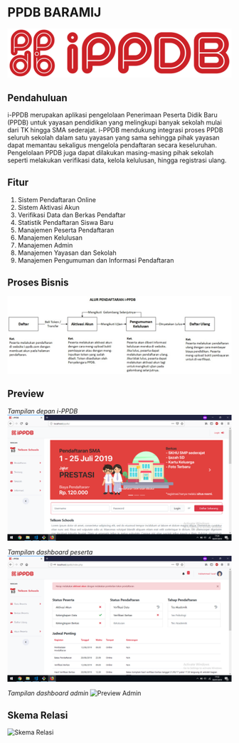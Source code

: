# PPDB BARAMIJ
![Customer Logo](./readme/logo-name-ppdb.png) 
## Pendahuluan
i-PPDB merupakan aplikasi pengelolaan Penerimaan Peserta Didik Baru (PPDB) untuk yayasan pendidikan yang melingkupi banyak sekolah mulai dari TK hingga SMA sederajat. i-PPDB mendukung integrasi proses PPDB seluruh sekolah dalam satu yayasan yang sama sehingga pihak yayasan dapat memantau sekaligus mengelola pendaftaran secara keseluruhan. Pengelolaan PPDB juga dapat dilakukan masing-masing pihak sekolah seperti melakukan verifikasi data, kelola kelulusan, hingga registrasi ulang.

## Fitur
1. Sistem Pendaftaran Online
2. Sistem Aktivasi Akun
3. Verifikasi Data dan Berkas Pendaftar
4. Statistik Pendaftaran Siswa Baru
5. Manajemen Peserta Pendaftaran
6. Manajemen Kelulusan
7. Manajemen Admin
8. Manajemen Yayasan dan Sekolah
9. Manajemen Pengumuman dan Informasi Pendaftaran

## Proses Bisnis
![Proses Bisnis](./readme/registration-track.jpeg) 

## Preview
*Tampilan depan i-PPDB*
![Preview Depan](./readme/preview-depan.png) 

*Tampilan dashboard peserta*
![Preview Peserta](./readme/preview-peserta.png) 

*Tampilan dashboard admin*
![Preview Admin](./readme/preview-admin.png) 

## Skema Relasi
![Skema Relasi](./readme/skema-relasi.jpeg) 

